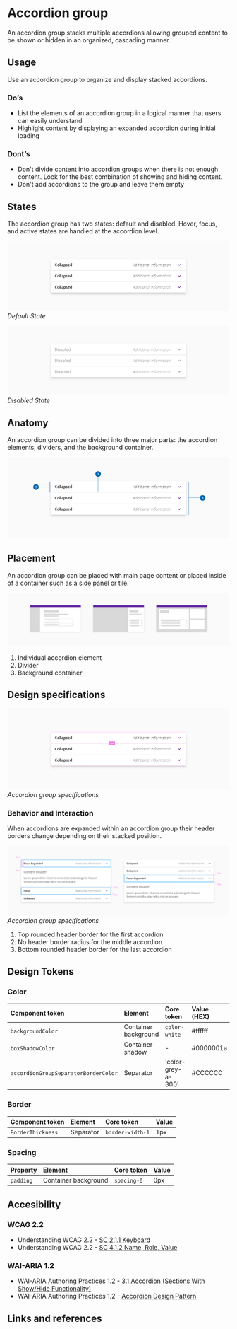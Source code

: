 # Accordion group

An accordion group stacks multiple accordions allowing grouped content to be shown or hidden in an organized, cascading manner. 

## Usage

Use an accordion group to organize and display stacked accordions.

### Do’s

* List the elements of an accordion group in a logical manner that users can easily understand 
* Highlight content by displaying an expanded accordion during initial loading

### Dont’s

* Don't divide content into accordion groups when there is not enough content. Look for the best combination of showing and hiding content.
* Don't add accordions to the group and leave them empty



## States

The accordion group has two states: default and disabled. Hover, focus, and active states are handled at the accordion level.

![Accordion Group Default State](images/accordion_group_default.png)
_Default State_

![Accordion Group Disabled State](images/accordion_group_disabled.png)
_Disabled State_

## Anatomy

An accordion group can be divided into three major parts: the accordion elements, dividers, and the background container.

![Accordion Group Anatomy](images/accordion_group_anatomy.png)


## Placement

An accordion group can be placed with main page content or placed inside of a container such as a side panel or tile.

![Accordion Group Anatomy](images/accordion_group_placement.png)

1. Individual accordion element
2. Divider
3. Background container


## Design specifications

![Accordion Group Specifications](images/accordion_group_specs.png)
_Accordion group specifications_


### Behavior and Interaction

When accordions are expanded within an accordion group their header borders change depending on their stacked position.

![Accordion Group Specifications](images/accordion_group_specs_interactions.png)
_Accordion group specifications_

1. Top rounded header border for the first accordion
2. No header border radius for the middle accordion
3. Bottom rounded header border for the last accordion


## Design Tokens

### Color

| Component token                             | Element                      | Core token                 | Value (HEX)  |
| :------------------------------------------ | :--------------------------- | :------------------------- | :----------- |
| `backgroundColor`                           | Container background         | `color-white`              | #ffffff      |
| `boxShadowColor`                            | Container shadow             | -                          | #0000001a    |
| `accordionGroupSeparatorBorderColor`        | Separator                    | 'color-grey-a-300'         | #CCCCCC      |

### Border

| Component token                             | Element                      | Core token           | Value        |
| :------------------------------------------ | :--------------------------- | :------------------- | :----------- |
| `BorderThickness`                           | Separator                    | `border-width-1`     | 1px          | 


### Spacing

| Property                                    | Element                      | Core token           | Value        |
| :------------------------------------------ | :--------------------------- | :------------------- | :----------- |
| `padding`                                   | Container background         | `spacing-0`          | 0px          | 


## Accesibility

### WCAG 2.2

* Understanding WCAG 2.2 - [SC 2.1.1 Keyboard](https://www.w3.org/WAI/WCAG22/Understanding/keyboard.html)
* Understanding WCAG 2.2 - [SC 4.1.2 Name, Role, Value](https://www.w3.org/WAI/WCAG22/Understanding/name-role-value.html)

### WAI-ARIA 1.2

* WAI-ARIA Authoring Practices 1.2 - [3.1 Accordion (Sections With Show/Hide Functionality)](https://www.w3.org/TR/wai-aria-practices-1.2/#accordion)
* WAI-ARIA Authoring Practices 1.2 - [Accordion Design Pattern](https://www.w3.org/TR/wai-aria-practices-1.2/examples/accordion/accordion.html)



## Links and references

<!--

* [Angular CDK component](url)
* [React CDK component](url)
* [Adobe XD component](url)

____________________________________________________________

* [Edit this page on GitHub](url)
